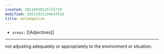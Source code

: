 ```yaml
---
created: 20210930125715729
modified: 20211031194647616
title: maladaptive
---
```


- `areas:` [[Adjectives]]

---

not adjusting adequately or appropriately to the environment or situation.
